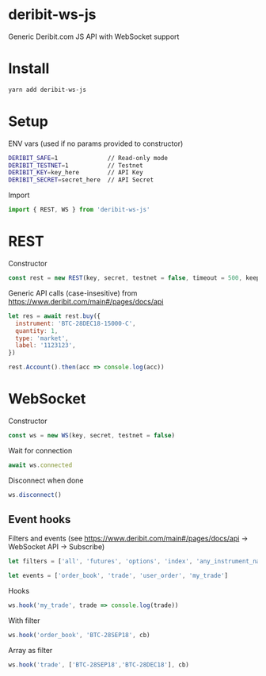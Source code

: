# deribit-ws-js
Generic Deribit.com JS API with WebSocket support


# Install

```bash
yarn add deribit-ws-js
```

# Setup

ENV vars (used if no params provided to constructor)

```bash
DERIBIT_SAFE=1              // Read-only mode
DERIBIT_TESTNET=1           // Testnet
DERIBIT_KEY=key_here        // API Key
DERIBIT_SECRET=secret_here  // API Secret
```

Import

```js
import { REST, WS } from 'deribit-ws-js'
```

# REST

Constructor

```js
const rest = new REST(key, secret, testnet = false, timeout = 500, keepAlive = true)
```

Generic API calls (case-insesitive) from https://www.deribit.com/main#/pages/docs/api

```js
let res = await rest.buy({
  instrument: 'BTC-28DEC18-15000-C',
  quantity: 1,
  type: 'market',
  label: '1123123',
})
```

```js
rest.Account().then(acc => console.log(acc))
```

# WebSocket

Constructor

```js
const ws = new WS(key, secret, testnet = false)
```

Wait for connection

```js
await ws.connected
```

Disconnect when done

```js
ws.disconnect()
```

## Event hooks

Filters and events (see https://www.deribit.com/main#/pages/docs/api -> WebSocket API -> Subscribe)

```js
let filters = ['all', 'futures', 'options', 'index', 'any_instrument_name']
```
```js
let events = ['order_book', 'trade', 'user_order', 'my_trade']
```

Hooks

```js
ws.hook('my_trade', trade => console.log(trade))
```

With filter

```js
ws.hook('order_book', 'BTC-28SEP18', cb)
```

Array as filter

```js
ws.hook('trade', ['BTC-28SEP18','BTC-28DEC18'], cb)
```
